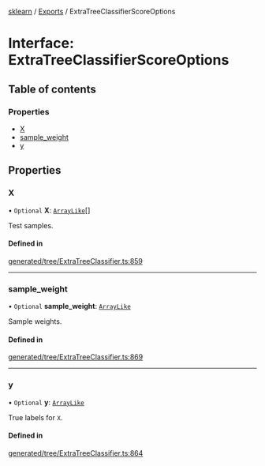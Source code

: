 [sklearn](../readme.md) / [Exports](../modules.md) / ExtraTreeClassifierScoreOptions

# Interface: ExtraTreeClassifierScoreOptions

## Table of contents

### Properties

- [X](ExtraTreeClassifierScoreOptions.md#x)
- [sample\_weight](ExtraTreeClassifierScoreOptions.md#sample_weight)
- [y](ExtraTreeClassifierScoreOptions.md#y)

## Properties

### X

• `Optional` **X**: [`ArrayLike`](../modules.md#arraylike)[]

Test samples.

#### Defined in

[generated/tree/ExtraTreeClassifier.ts:859](https://github.com/transitive-bullshit/scikit-learn-ts/blob/367336a/packages/sklearn/src/generated/tree/ExtraTreeClassifier.ts#L859)

___

### sample\_weight

• `Optional` **sample\_weight**: [`ArrayLike`](../modules.md#arraylike)

Sample weights.

#### Defined in

[generated/tree/ExtraTreeClassifier.ts:869](https://github.com/transitive-bullshit/scikit-learn-ts/blob/367336a/packages/sklearn/src/generated/tree/ExtraTreeClassifier.ts#L869)

___

### y

• `Optional` **y**: [`ArrayLike`](../modules.md#arraylike)

True labels for `X`.

#### Defined in

[generated/tree/ExtraTreeClassifier.ts:864](https://github.com/transitive-bullshit/scikit-learn-ts/blob/367336a/packages/sklearn/src/generated/tree/ExtraTreeClassifier.ts#L864)
